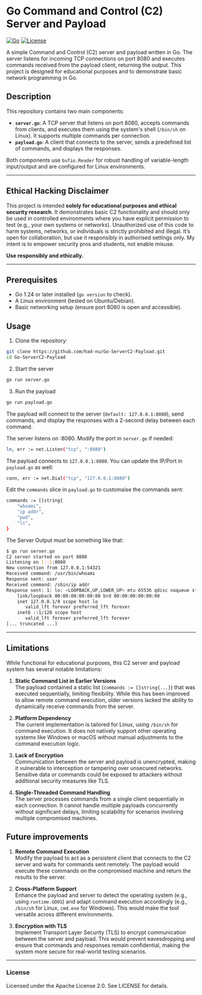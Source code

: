 # Go Command and Control (C2) Server and Payload

[![Go](https://img.shields.io/badge/Go-1.24+-00ADD8.svg?style=flat-square&logo=go)](https://golang.org/)
[![License](https://img.shields.io/badge/License-Apache%202.0-blue.svg?style=flat-square)](https://opensource.org/licenses/Apache-2.0)

A simple Command and Control (C2) server and payload written in Go. The server listens for incoming TCP connections on port 8080 and executes commands received from the payload client, returning the output. This project is designed for educational purposes and to demonstrate basic network programming in Go.

## Description

This repository contains two main components:
- **`server.go`**: A TCP server that listens on port 8080, accepts commands from clients, and executes them using the system's shell (`/bin/sh` on Linux). It supports multiple commands per connection.
- **`payload.go`**: A client that connects to the server, sends a predefined list of commands, and displays the responses.

Both components use `bufio.Reader` for robust handling of variable-length input/output and are configured for Linux environments.

---

## Ethical Hacking Disclaimer

This project is intended **solely for educational purposes and ethical security research**. It demonstrates basic C2 functionality and should only be used in controlled environments where you have explicit permission to test (e.g., your own systems or networks). Unauthorized use of this code to harm systems, networks, or individuals is strictly prohibited and illegal. It’s open for collaboration, but use it responsibly in authorised settings only. My intent is to empower security pros and students, not enable misuse.

**Use responsibly and ethically.**

---

## Prerequisites

- Go 1.24 or later installed (`go version` to check).
- A Linux environment (tested on Ubuntu/Debian).
- Basic networking setup (ensure port 8080 is open and accessible).

## Usage

1. Clone the repository:
```bash
git clone https://github.com/had-nu/Go-ServerC2-Payload.git
cd Go-ServerC2-Payload
```
2. Start the server
``` bash
go run server.go
```

3. Run the payload
``` bash
go run payload.go
```

The payload will connect to the server (`default: 127.0.0.1:8080`), send commands, and display the responses with a 2-second delay between each command.

The server listens on :8080. Modify the port in `server.go` if needed:
``` bash
ln, err := net.Listen("tcp", ":8080")
```
The payload connects to `127.0.0.1:8080`. You can update the IP/Port in `payload.go` as well:
``` bash
conn, err := net.Dial("tcp", "127.0.0.1:8080")
```
Edit the `commands` slice in `payload.go` to customaise the commands sent:
``` bash
commands := []string{
    "whoami",
    "ip addr",
    "pwd",
    "ls",
}
```

The Server Output must be something like that:
``` bash
$ go run server.go
C2 server started on port 8080
Listening on [::]:8080
New connection from 127.0.0.1:54321
Received command: /usr/bin/whoami
Response sent: user
Received command: /sbin/ip addr
Response sent: 1: lo: <LOOPBACK,UP,LOWER_UP> mtu 65536 qdisc noqueue state UNKNOWN group default qlen 1000
    link/loopback 00:00:00:00:00:00 brd 00:00:00:00:00:00
    inet 127.0.0.1/8 scope host lo
       valid_lft forever preferred_lft forever
    inet6 ::1/128 scope host 
       valid_lft forever preferred_lft forever
[... truncated ...]
```

---
## Limitations

While functional for educational purposes, this C2 server and payload system has several notable limitations:

1. **Static Command List in Earlier Versions**  
   The payload contained a static list (`commands := []string{...}`) that was executed sequentially, limiting flexibility. While this has been improved to allow remote command execution, older versions lacked the ability to dynamically receive commands from the server.

2. **Platform Dependency**  
   The current implementation is tailored for Linux, using `/bin/sh` for command execution. It does not natively support other operating systems like Windows or macOS without manual adjustments to the command execution logic.

3. **Lack of Encryption**  
   Communication between the server and payload is unencrypted, making it vulnerable to interception or tampering over unsecured networks. Sensitive data or commands could be exposed to attackers without additional security measures like TLS.

4. **Single-Threaded Command Handling**  
   The server processes commands from a single client sequentially in each connection. It cannot handle multiple payloads concurrently without significant delays, limiting scalability for scenarios involving multiple compromised machines.

## Future improvements

1. **Remote Command Execution**  
   Modify the payload to act as a persistent client that connects to the C2 server and waits for commands sent remotely. The payload would execute these commands on the compromised machine and return the results to the server.

2. **Cross-Platform Support**  
   Enhance the payload and server to detect the operating system (e.g., using `runtime.GOOS`) and adapt command execution accordingly (e.g., `/bin/sh` for Linux, `cmd.exe` for Windows). This would make the tool versatile across different environments.

3. **Encryption with TLS**  
   Implement Transport Layer Security (TLS) to encrypt communication between the server and payload. This would prevent eavesdropping and ensure that commands and responses remain confidential, making the system more secure for real-world testing scenarios.

---
### License

Licensed under the Apache License 2.0. See LICENSE for details.
